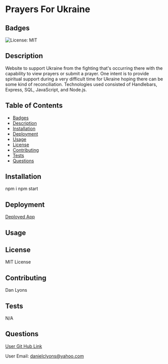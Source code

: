 # Prayers For Ukraine  

## Badges

![License: MIT](https://img.shields.io/badge/License-MIT-yellow.svg)

## Description

Website to support Ukraine from the fighting that's occurring there with the capability to view prayers or submit a prayer. One intent is to provide spiritual support during a very difficult time for Ukraine hoping there can be some kind of reconciliation. Technologies used consisted of Handlebars, Express, SQL, JavaScript, and Node.js.

## Table of Contents
* [Badges](#badges)
* [Description](#description)
* [Installation](#installation)
* [Deployment](#deployment)
* [Usage](#usage)
* [License](#license)
* [Contributing](#contributing)
* [Tests](#tests)
* [Questions](#questions)

## Installation

npm i   npm start




## Deployment

[Deployed App](https://prayers-for-ukraine.herokuapp.com/)


## Usage 



## License

MIT License

## Contributing

Dan Lyons

## Tests

N/A

## Questions

[User Git Hub Link](https://github.com/dancl6/PrayersForUkraine/  "Git Hub Link")

User Email: danielclyons@yahoo.com
